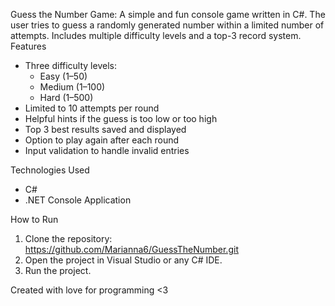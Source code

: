 Guess the Number Game:
A simple and fun console game written in C#. The user tries to guess a randomly generated number within a limited number of attempts. Includes multiple difficulty levels and a top-3 record system.
Features

- Three difficulty levels:
  - Easy (1–50)
  - Medium (1–100)
  - Hard (1–500)
- Limited to 10 attempts per round
- Helpful hints if the guess is too low or too high
- Top 3 best results saved and displayed
- Option to play again after each round
- Input validation to handle invalid entries

Technologies Used
- C#
- .NET Console Application

How to Run
1. Clone the repository: https://github.com/Marianna6/GuessTheNumber.git
2. Open the project in Visual Studio or any C# IDE.
3. Run the project.

Created with love for programming <3
